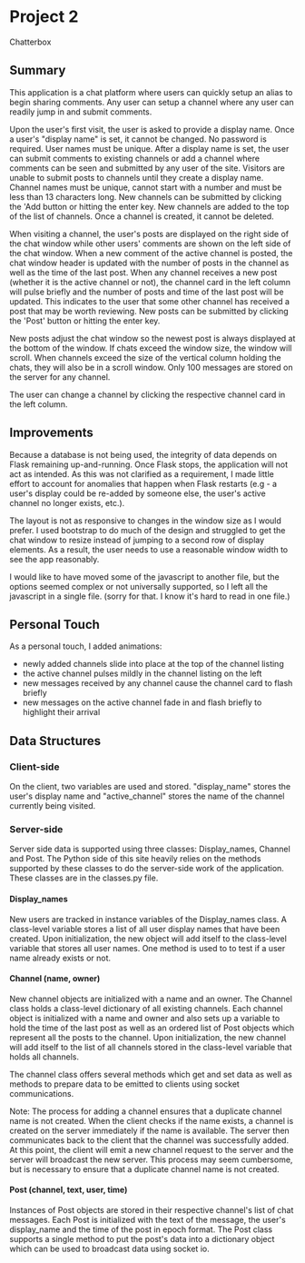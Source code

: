 # Project 2
Chatterbox

## Summary
This application is a chat platform where users can quickly setup an alias to begin sharing comments.  Any user can setup a channel where any user can readily jump in and submit comments.   

Upon the user's first visit, the user is asked to provide a display name.  Once a user's "display name" is set, it cannot be changed.  No password is required.  User names must be unique.  After a display name is set, the user can submit comments to existing channels or add a channel where comments can be seen and submitted by any user of the site.  Visitors are unable to submit posts to channels until they create a display name.  Channel names must be unique, cannot start with a number and must be less than 13 characters long.  New channels can be submitted by clicking the 'Add button or hitting the enter key.  New channels are added to the top of the list of channels.  Once a channel is created, it cannot be deleted.

When visiting a channel, the user's posts are displayed on the right side of the chat window while other users' comments are shown on the left side of the chat window.  When a new comment of the active channel is posted, the chat window header is updated with the number of posts in the channel as well as the time of the last post.  When any channel receives a new post (whether it is the active channel or not), the channel card in the left column will pulse briefly and the number of posts and time of the last post will be updated.  This indicates to the user that some other channel has received a post that may be worth reviewing.  New posts can be submitted by clicking the 'Post' button or hitting the enter key.

New posts adjust the chat window so the newest post is always displayed at the bottom of the window.  If chats exceed the window size, the window will scroll.  When channels exceed the size of the vertical column holding the chats, they will also be in a scroll window.  Only 100 messages are stored on the server for any channel.  

The user can change a channel by clicking the respective channel card in the left column.


## Improvements
Because a database is not being used, the integrity of data depends on Flask remaining up-and-running.  Once Flask stops, the application will not act as intended.  As this was not clarified as a requirement, I made little effort to account for anomalies that happen when Flask restarts (e.g - a user's display could be re-added by someone else, the user's active channel no longer exists, etc.).  

The layout is not as responsive to changes in the window size as I would prefer.  I used bootstrap to do much of the design and struggled to get the chat window to resize instead of jumping to a second row of display elements.  As a result, the user needs to use a reasonable window width to see the app reasonably.

I would like to have moved some of the javascript to another file, but the options seemed complex or not universally supported, so I left all the javascript in a single file. (sorry for that. I know it's hard to read in one file.)

## Personal Touch
As a personal touch, I added animations:
- newly added channels slide into place at the top of the channel listing
- the active channel pulses mildly in the channel listing on the left
- new messages received by any channel cause the channel card to flash briefly
- new messages on the active channel fade in and flash briefly to highlight their arrival


## Data Structures
### Client-side
On the client, two variables are used and stored.  "display_name" stores the user's display name and "active_channel" stores the name of the channel currently being visited.

### Server-side
Server side data is supported using three classes: Display_names, Channel and Post.  The Python side of this site heavily relies on the methods supported by these classes to do the server-side work of the application.  These classes are in the classes.py file.

#### Display_names
New users are tracked in instance variables of the Display_names class.  A class-level variable stores a list of all user display names that have been created.  Upon initialization, the new object will add itself to the class-level variable that stores all user names.  One method is used to to test if a user name already exists or not.

#### Channel (name, owner)
New channel objects are initialized with a name and an owner.  The Channel class holds a class-level dictionary of all existing channels.  Each channel object is initialized with a name and owner and also sets up a variable to hold the time of the last post as well as an ordered list of Post objects which represent all the posts to the channel.  Upon initialization, the new channel will add itself to the list of all channels stored in the class-level variable that holds all channels.

The channel class offers several methods which get and set data as well as methods to prepare data to be emitted to clients using socket communications.

Note: The process for adding a channel ensures that a duplicate channel name is not created.  When the client checks if the name exists, a channel is created on the server immediately if the name is available.  The server then communicates back to the client that the channel was successfully added.  At this point, the client will emit a new channel request to the server and the server will broadcast the new server.  This process may seem cumbersome, but is necessary to ensure that a duplicate channel name is not created.

#### Post (channel, text, user, time)
Instances of Post objects are stored in their respective channel's list of chat messages.  Each Post is initialized with the text of the message, the user's display_name and the time of the post in epoch format.  The Post class supports a single method to put the post's data into a dictionary object which can be used to broadcast data using socket io.
